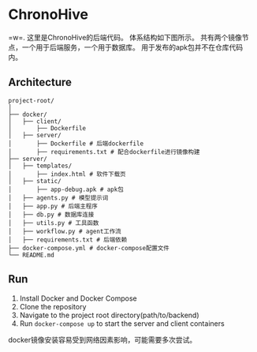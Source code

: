 # ChronoHive

=w=.
这里是ChronoHive的后端代码。
体系结构如下图所示。
共有两个镜像节点，一个用于后端服务，一个用于数据库。
用于发布的apk包并不在仓库代码内。

## Architecture
```
project-root/
│
├── docker/
│   ├── client/
│       ├── Dockerfile
│   ├── server/
│       ├── Dockerfile # 后端dockerfile
│       ├── requirements.txt # 配合dockerfile进行镜像构建
├── server/
│   ├── templates/
│       ├── index.html # 软件下载页
│   ├── static/
│       ├── app-debug.apk # apk包
│   ├── agents.py # 模型提示词
│   ├── app.py # 后端主程序
│   ├── db.py # 数据库连接
│   ├── utils.py # 工具函数
│   ├── workflow.py # agent工作流
│   ├── requirements.txt # 后端依赖
├── docker-compose.yml # docker-compose配置文件
└── README.md

```

## Run

1. Install Docker and Docker Compose
2. Clone the repository
3. Navigate to the project root directory(path/to/backend)
4. Run `docker-compose up` to start the server and client containers

docker镜像安装容易受到网络因素影响，可能需要多次尝试。